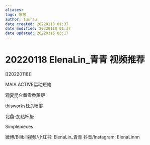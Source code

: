 ```yaml
---
aliases: 
tags: 家居
author: tusrau
date created: 20220118 01:37
date modified: 20220118 01:37
date updated: 20220316 03:17
---
```


# 20220118 ElenaLin_青青 视频推荐

[[20220118]]

MAIA ACTIVE运动短袖

观夏昆仑煮雪香薰炉

thisworks枕头喷雾

北鼎-加热杯垫

Simplepieces

微博/Bilibili视频/小红书: ElenaLin_青青
抖音/Instagram: ElenaLinnn
